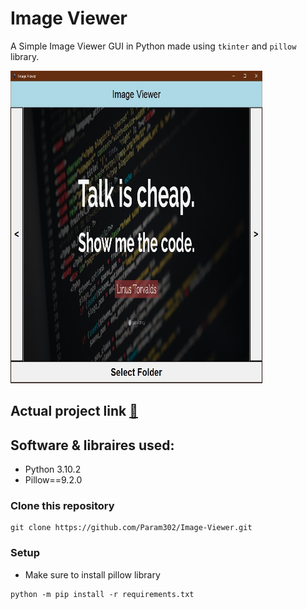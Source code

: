 # Image Viewer 
A Simple Image Viewer GUI in Python made using `tkinter` and `pillow` library.

<img src="./assets/preview.jpg"  width="80%" height="500px">

## Actual project link [🔗](https://github.com/Param302/Image-Viewer)

## Software & libraires used:
- Python 3.10.2
- Pillow==9.2.0

### Clone this repository
```
git clone https://github.com/Param302/Image-Viewer.git
```

### Setup
- Make sure to install pillow library
```
python -m pip install -r requirements.txt
```
